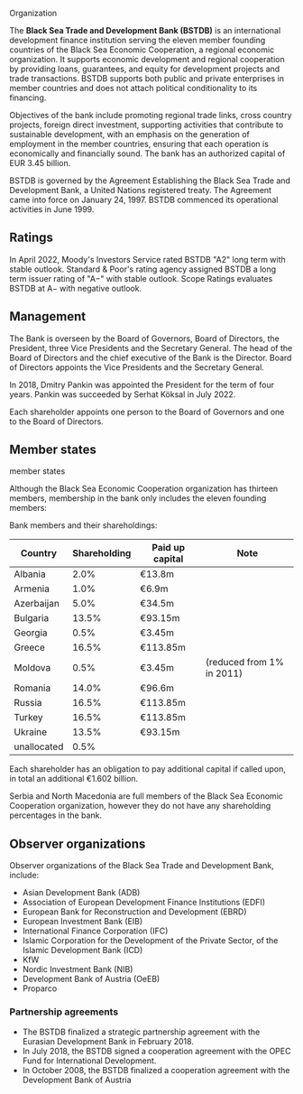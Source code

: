 Organization

The **Black Sea Trade and Development Bank (BSTDB)** is an international
development finance institution serving the eleven member founding countries
of the Black Sea Economic Cooperation, a regional economic organization. It
supports economic development and regional cooperation by providing loans,
guarantees, and equity for development projects and trade transactions. BSTDB
supports both public and private enterprises in member countries and does not
attach political conditionality to its financing.

Objectives of the bank include promoting regional trade links, cross country
projects, foreign direct investment, supporting activities that contribute to
sustainable development, with an emphasis on the generation of employment in
the member countries, ensuring that each operation is economically and
financially sound. The bank has an authorized capital of EUR 3.45 billion.

BSTDB is governed by the Agreement Establishing the Black Sea Trade and
Development Bank, a United Nations registered treaty. The Agreement came into
force on January 24, 1997. BSTDB commenced its operational activities in June
1999.

## Ratings

In April 2022, Moody's Investors Service rated BSTDB "A2" long term with
stable outlook. Standard & Poor's rating agency assigned BSTDB a long term
issuer rating of "A−" with stable outlook. Scope Ratings evaluates BSTDB at A−
with negative outlook.

## Management

The Bank is overseen by the Board of Governors, Board of Directors, the
President, three Vice Presidents and the Secretary General. The head of the
Board of Directors and the chief executive of the Bank is the Director. Board
of Directors appoints the Vice Presidents and the Secretary General.

In 2018, Dmitry Pankin was appointed the President for the term of four years.
Pankin was succeeded by Serhat Köksal in July 2022.

Each shareholder appoints one person to the Board of Governors and one to the
Board of Directors.

## Member states

member states

Although the Black Sea Economic Cooperation organization has thirteen members,
membership in the bank only includes the eleven founding members:

Bank members and their shareholdings:

Country  | Shareholding  | Paid up capital  | Note   
---|---|---|---  
Albania | 2.0% | €13.8m |   
Armenia | 1.0% | €6.9m |   
Azerbaijan | 5.0% | €34.5m |   
Bulgaria | 13.5% | €93.15m |   
Georgia | 0.5% | €3.45m |   
Greece | 16.5% | €113.85m |   
Moldova | 0.5% | €3.45m | (reduced from 1% in 2011)   
Romania | 14.0% | €96.6m |   
Russia | 16.5% | €113.85m |   
Turkey | 16.5% | €113.85m |   
Ukraine | 13.5% | €93.15m |   
unallocated | 0.5% |  |   
  
Each shareholder has an obligation to pay additional capital if called upon,
in total an additional €1.602 billion.

Serbia and North Macedonia are full members of the Black Sea Economic
Cooperation organization, however they do not have any shareholding
percentages in the bank.

## Observer organizations

Observer organizations of the Black Sea Trade and Development Bank, include:

  * Asian Development Bank (ADB)
  * Association of European Development Finance Institutions (EDFI)
  * European Bank for Reconstruction and Development (EBRD)
  * European Investment Bank (EIB)
  * International Finance Corporation (IFC)
  * Islamic Corporation for the Development of the Private Sector, of the Islamic Development Bank (ICD)
  * KfW
  * Nordic Investment Bank (NIB)
  * Development Bank of Austria (OeEB)
  * Proparco

### Partnership agreements

  * The BSTDB finalized a strategic partnership agreement with the Eurasian Development Bank in February 2018.
  * In July 2018, the BSTDB signed a cooperation agreement with the OPEC Fund for International Development.
  * In October 2008, the BSTDB finalized a cooperation agreement with the Development Bank of Austria
